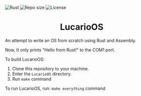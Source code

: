 

![Rust](https://img.shields.io/badge/rust-%23000000.svg?style=for-the-badge&logo=rust&logoColor=white)
![Repo size](https://img.shields.io/github/repo-size/NDRAEY/LucarioOS)
![License](https://img.shields.io/github/license/NDRAEY/LucarioOS)

<h1 align="center">LucarioOS</h1>

An attempt to write an OS from scratch using Rust and Assembly.

Now, It only prints "Hello from Rust!" to the COM1 port.


To build LucarioOS:
1. Clone this repository to your machine.
2. Enter the `LucarioOS` directory.
3. Run ```make``` command


To run LucarioOS, run: ```make everything``` command
